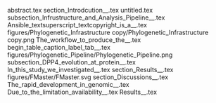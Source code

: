 abstract.tex
section_Introdcution__.tex
untitled.tex
subsection_Infrustructure_and_Analysis_Pipeline__.tex
Ansible_textsuperscript_textcopyright_is_a__.tex
figures/Phylogenetic_Infrastructure copy/Phylogenetic_Infrastructure copy.png
The_workflow_to_produce_the__.tex
begin_table_caption_label_tab__.tex
figures/Phylogenetic_Pipeline/Phylogenetic_Pipeline.png
subsection_DPP4_evolution_at_protein__.tex
In_this_study_we_investigated__.tex
section_Results__.tex
figures/FMaster/FMaster.svg
section_Discussions__.tex
The_rapid_development_in_genomic__.tex
Due_to_the_limitation_availability__.tex
Results__.tex
